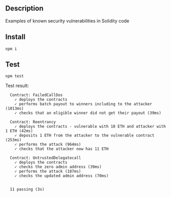 ## Description

Examples of known security vulnerabilities in Solidity code

## Install

```
npm i
```

## Test

```
npm test
```

Test result:

```
  Contract: FailedCallDos
    ✓ deploys the contracts
    ✓ performs batch payout to winners including to the attacker (1013ms)
    ✓ checks that an eligible winner did not get their payout (39ms)

  Contract: Reentrancy
    ✓ deploys the contracts - vulnerable with 10 ETH and attacker with 1 ETH (42ms)
    ✓ deposits 1 ETH from the attacker to the vulnerable contract (253ms)
    ✓ performs the attack (964ms)
    ✓ checks that the attacker now has 11 ETH

  Contract: UntrustedDelegatecall
    ✓ deploys the contracts
    ✓ checks the zero admin address (39ms)
    ✓ performs the attack (187ms)
    ✓ checks the updated admin address (70ms)


  11 passing (3s)
```

